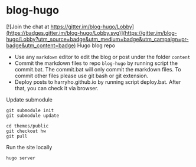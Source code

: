 # blog-hugo

[![Join the chat at https://gitter.im/blog-hugo/Lobby](https://badges.gitter.im/blog-hugo/Lobby.svg)](https://gitter.im/blog-hugo/Lobby?utm_source=badge&utm_medium=badge&utm_campaign=pr-badge&utm_content=badge)
Hugo blog repo

* Use any `markdown` editor to edit the blog or post under the folder `content`
* Commit the markdown files to repo `blog-hugo` by running script the commit.bat. The commit.bat will only commit the markdown files. To commit other files please use git bash or git extension.
* Deploy posts to harryho.github.io by running script deploy.bat. After that, you can check it via browser.


Update submodule 

```
git submodule init
git submodule update

cd themes/public
git checkout hw
git pull

```


Run the site locally

```
hugo server
```
